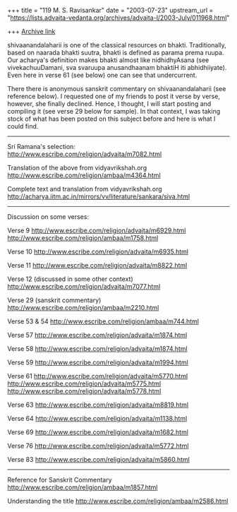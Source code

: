 +++
title = "119 M. S. Ravisankar"
date = "2003-07-23"
upstream_url = "https://lists.advaita-vedanta.org/archives/advaita-l/2003-July/011968.html"

+++
[Archive link](https://lists.advaita-vedanta.org/archives/advaita-l/2003-July/011968.html)


shivaanandalaharii is one of the classical resources on bhakti.
Traditionally, based on naarada bhakti suutra, bhakti is defined as parama
prema ruupa. Our acharya's definition makes bhakti  almost like
nidhidhyAsana (see vivekachuuDamani, sva svaruupa anusandhaanam bhaktiH iti
abhidhiiyate). Even here in verse 61 (see below) one can see that
undercurrent.

There there is anonymous sanskrit commentary on shivaanandalaharii (see
reference below). I requested one of my friends to post it verse by verse,
however, she finally declined. Hence, I thought, I will start posting and
compiling it (see verse 29 below for sample). In that context, I was taking
stock of what has been posted on this subject before and here is what I
could find.

------------------------------------------

Sri Ramana's selection:
http://www.escribe.com/religion/advaita/m7082.html

Translation of the above from vidyavrikshah.org
http://www.escribe.com/religion/ambaa/m4364.html

Complete text and translation from vidyavrikshah.org
http://acharya.iitm.ac.in/mirrors/vv/literature/sankara/siva.html

--------------------------------------------------------

Discussion on some verses:

Verse 9
http://www.escribe.com/religion/advaita/m6929.html
http://www.escribe.com/religion/ambaa/m1758.html

Verse 10
http://www.escribe.com/religion/advaita/m6935.html

Verse 11
http://www.escribe.com/religion/advaita/m8822.html

Verse 12 (discussed in some other context)
http://www.escribe.com/religion/advaita/m7077.html

Verse 29 (sanskrit commentary)
http://www.escribe.com/religion/ambaa/m2210.html

Verse 53 & 54
http://www.escribe.com/religion/ambaa/m744.html

Verse 57
http://www.escribe.com/religion/advaita/m1874.html

Verse 58
http://www.escribe.com/religion/advaita/m1874.html

Verse 59
http://www.escribe.com/religion/advaita/m1994.html

Verse 61
http://www.escribe.com/religion/advaita/m5770.html
http://www.escribe.com/religion/advaita/m5775.html
http://www.escribe.com/religion/advaita/m5778.html

Verse 63
http://www.escribe.com/religion/advaita/m8819.html

Verse 64
http://www.escribe.com/religion/advaita/m1138.html

Verse 69
http://www.escribe.com/religion/advaita/m1682.html

Verse 76
http://www.escribe.com/religion/advaita/m5772.html

Verse 83
http://www.escribe.com/religion/advaita/m5860.html


-------------------------------

Reference for Sanskrit Commentary
http://www.escribe.com/religion/ambaa/m1857.html

Understanding the title
http://www.escribe.com/religion/ambaa/m2586.html



